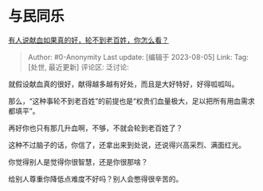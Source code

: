 # 与民同乐
[有人说献血如果真的好，轮不到老百姓，你怎么看？](https://www.zhihu.com/question/607114277/answer/3151772307)

> Author: #0-Anonymity
> Last update: [编辑于 2023-08-05]
> Link:
> Tag: [处世, 最近更新]
> 评论区:
> 泛讨论:

就假设献血真的很好，献得越多越有好处，而且是大好特好，好得呱呱叫。

那么，“这种事轮不到老百姓”的前提也是“权贵们血量极大，足以把所有用血需求都填平”。

再好你也只有那几升血啊，不够，不就会轮到老百姓了？

这种不过脑子的话，你信了，还拿出来到处说，还说得兴高采烈、满面红光。

你觉得别人是觉得你很智慧，还是你很那啥？

给别人尊重你降低点难度不好吗？别人会憋得很辛苦的。